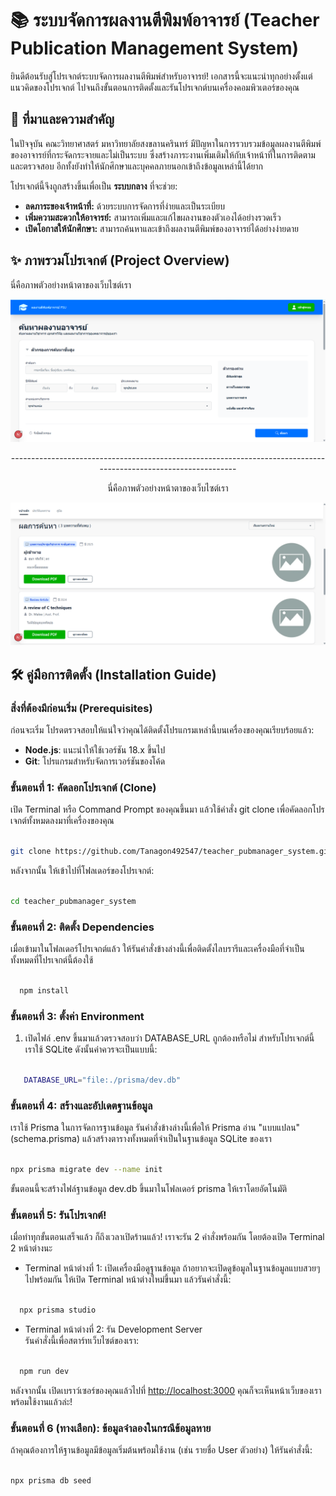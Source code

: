 # **📚 ระบบจัดการผลงานตีพิมพ์อาจารย์ (Teacher Publication Management System)**

ยินดีต้อนรับสู่โปรเจกต์ระบบจัดการผลงานตีพิมพ์สำหรับอาจารย์\! เอกสารนี้จะแนะนำทุกอย่างตั้งแต่แนวคิดของโปรเจกต์ ไปจนถึงขั้นตอนการติดตั้งและรันโปรเจกต์บนเครื่องคอมพิวเตอร์ของคุณ

## **🎯 ที่มาและความสำคัญ**

ในปัจจุบัน คณะวิทยาศาสตร์ มหาวิทยาลัยสงขลานครินทร์ มีปัญหาในการรวบรวมข้อมูลผลงานตีพิมพ์ของอาจารย์ที่กระจัดกระจายและไม่เป็นระบบ ซึ่งสร้างภาระงานเพิ่มเติมให้กับเจ้าหน้าที่ในการติดตามและตรวจสอบ อีกทั้งยังทำให้นักศึกษาและบุคคลภายนอกเข้าถึงข้อมูลเหล่านี้ได้ยาก

โปรเจกต์นี้จึงถูกสร้างขึ้นเพื่อเป็น **ระบบกลาง** ที่จะช่วย:

* **ลดภาระของเจ้าหน้าที่:** ด้วยระบบการจัดการที่ง่ายและเป็นระเบียบ  
* **เพิ่มความสะดวกให้อาจารย์:** สามารถเพิ่มและแก้ไขผลงานของตัวเองได้อย่างรวดเร็ว  
* **เปิดโอกาสให้นักศึกษา:** สามารถค้นหาและเข้าถึงผลงานตีพิมพ์ของอาจารย์ได้อย่างง่ายดาย

## **✨ ภาพรวมโปรเจกต์ (Project Overview)**

นี่คือภาพตัวอย่างหน้าตาของเว็บไซต์เรา

<div align="center">  
  <img src="/public/screens/1.png" alt="ภาพตัวอย่างโปรเจกต์" width="700" />

</div>
<div align="center"> 
<p>----------------------------------------------------------------------------------------------------------------</p>
</div>
<div align="center">
<p>นี่คือภาพตัวอย่างหน้าตาของเว็บไซต์เรา</p>  
   <img src="/public/screens/2.png" alt="ภาพตัวอย่างโปรเจกต์" width="700" />  
</div>

## **🛠️ คู่มือการติดตั้ง (Installation Guide)**

### **สิ่งที่ต้องมีก่อนเริ่ม (Prerequisites)**

ก่อนจะเริ่ม โปรดตรวจสอบให้แน่ใจว่าคุณได้ติดตั้งโปรแกรมเหล่านี้บนเครื่องของคุณเรียบร้อยแล้ว:

* **Node.js**: แนะนำให้ใช้เวอร์ชัน 18.x ขึ้นไป  
* **Git**: โปรแกรมสำหรับจัดการเวอร์ชันของโค้ด

### **ขั้นตอนที่ 1: คัดลอกโปรเจกต์ (Clone)**

เปิด Terminal หรือ Command Prompt ของคุณขึ้นมา แล้วใช้คำสั่ง git clone เพื่อคัดลอกโปรเจกต์ทั้งหมดลงมาที่เครื่องของคุณ

```bash

git clone https://github.com/Tanagon492547/teacher_pubmanager_system.git

``` 

หลังจากนั้น ให้เข้าไปที่โฟลเดอร์ของโปรเจกต์:

```bash

cd teacher_pubmanager_system

```

### **ขั้นตอนที่ 2: ติดตั้ง Dependencies**

เมื่อเข้ามาในโฟลเดอร์โปรเจกต์แล้ว ให้รันคำสั่งข้างล่างนี้เพื่อติดตั้งไลบรารีและเครื่องมือที่จำเป็นทั้งหมดที่โปรเจกต์นี้ต้องใช้

```bash

  npm install

```

### **ขั้นตอนที่ 3: ตั้งค่า Environment**

1. เปิดไฟล์ .env ขึ้นมาแล้วตรวจสอบว่า DATABASE_URL ถูกต้องหรือไม่ สำหรับโปรเจกต์นี้ เราใช้ SQLite ดังนั้นค่าควรจะเป็นแบบนี้:  

```bash

   DATABASE_URL="file:./prisma/dev.db"

```

### **ขั้นตอนที่ 4: สร้างและอัปเดตฐานข้อมูล**

เราใช้ Prisma ในการจัดการฐานข้อมูล รันคำสั่งข้างล่างนี้เพื่อให้ Prisma อ่าน "แบบแปลน" (schema.prisma) แล้วสร้างตารางทั้งหมดที่จำเป็นในฐานข้อมูล SQLite ของเรา

```bash

npx prisma migrate dev --name init

```

ขั้นตอนนี้จะสร้างไฟล์ฐานข้อมูล dev.db ขึ้นมาในโฟลเดอร์ prisma ให้เราโดยอัตโนมัติ

### **ขั้นตอนที่ 5: รันโปรเจกต์\!**

เมื่อทำทุกขั้นตอนเสร็จแล้ว ก็ถึงเวลาเปิดร้านแล้ว\! เราจะรัน 2 คำสั่งพร้อมกัน โดยต้องเปิด Terminal 2 หน้าต่างนะ

* Terminal หน้าต่างที่ 1: เปิดเครื่องมือดูฐานข้อมูล
  ถ้าอยากจะเปิดดูข้อมูลในฐานข้อมูลแบบสวยๆ ไปพร้อมกัน ให้เปิด Terminal หน้าต่างใหม่ขึ้นมา แล้วรันคำสั่งนี้:  

```bash

  npx prisma studio

```
* Terminal หน้าต่างที่ 2: รัน Development Server  
  รันคำสั่งนี้เพื่อสตาร์ทเว็บไซต์ของเรา:  

```bash

  npm run dev

```

  หลังจากนั้น เปิดเบราว์เซอร์ของคุณแล้วไปที่ [http://localhost:3000](https://www.google.com/search?q=http://localhost:3000) คุณก็จะเห็นหน้าเว็บของเราพร้อมใช้งานแล้วล่ะ\!

### **ขั้นตอนที่ 6 (ทางเลือก): ข้อมูลจำลองในกรณีข้อมูลหาย**

ถ้าคุณต้องการให้ฐานข้อมูลมีข้อมูลเริ่มต้นพร้อมใช้งาน (เช่น รายชื่อ User ตัวอย่าง) ให้รันคำสั่งนี้:

```bash

npx prisma db seed  

```